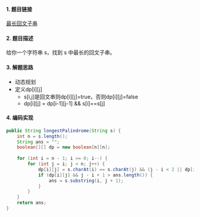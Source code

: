 

#### 1. 题目链接
[最长回文子串](https://leetcode-cn.com/problems/longest-palindromic-substring/)

#### 2. 题目描述
给你一个字符串 s，找到 s 中最长的回文子串。

#### 3. 解题思路
* 动态规划
* 定义dp[i][j]
  * s[i,j]是回文串则dp[i][j]=true，否则dp[i][j]=false
  * dp[i][j] = dp[i-1][j-1] && s[i]==s[j]

#### 4. 编码实现
``` java
public String longestPalindrome(String s) {
    int n = s.length();
    String ans = "";
    boolean[][] dp = new boolean[n][n];
    
    for (int i = n - 1; i >= 0; i--) {
        for (int j = i; j < n; j++) {
            dp[i][j] = s.charAt(i) == s.charAt(j) && (j - i < 2 || dp[i+1][j-1]);
            if (dp[i][j] && j - i + 1 > ans.length()) {
                ans = s.substring(i, j + 1);
            }
        }
    }
    return ans;
}
```
